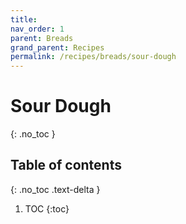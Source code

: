 ```yaml
---
title: 
nav_order: 1
parent: Breads
grand_parent: Recipes
permalink: /recipes/breads/sour-dough
---
```


# Sour Dough
{: .no_toc }

## Table of contents
{: .no_toc .text-delta }

1. TOC
{:toc}

